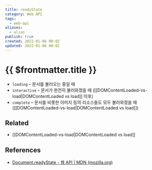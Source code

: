 ```yaml
---
title: readyState
category: Web API
tags:
  - web-api
aliases:
  - alias
publish: true
created: 2022-01-06 00:02
updated: 2022-01-06 00:02
---
```


# {{ $frontmatter.title }}

- `loading` – 문서를 불러오는 중일 때
- `interactive` – 문서가 완전히 불러와졌을 때 ([[DOMContentLoaded-vs-load|DOMContentLoaded vs load]] 이후)
- `complete` – 문서를 비롯한 이미지 등의 리소스들도 모두 불러와졌을 때 ([[DOMContentLoaded-vs-load|DOMContentLoaded vs load]])

## Related

- [[DOMContentLoaded-vs-load|DOMContentLoaded vs load]]

## References

- [Document.readyState - 웹 API | MDN (mozilla.org)](https://developer.mozilla.org/en-US/docs/Web/API/Document/readyState)
